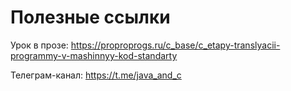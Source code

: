 # Полезные ссылки

Урок в прозе: https://proproprogs.ru/c_base/c_etapy-translyacii-programmy-v-mashinnyy-kod-standarty

Телеграм-канал: https://t.me/java_and_c